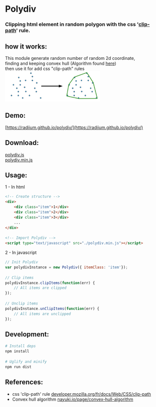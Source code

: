 # Polydiv  

### Clipping html element in random polygon with the css '[clip-path](https://developer.mozilla.org/fr/docs/Web/CSS/clip-path)' rule.


## how it works:  
This module generate random number of random 2d coordinate,  
finding and keeping convex hull (Algorithm found [here](https://www.nayuki.io/page/convex-hull-algorithm))  
then use it for add css "clip-path" rules  
<img src="https://raw.githubusercontent.com/radiium/polydiv/master/site/convex-hull.png" alt="Convex hull " height="100">


## Demo:

[https://radiium.github.io/polydiv/](https://radiium.github.io/polydiv/)


## Download:  

[polydiv.js](https://raw.githubusercontent.com/radiium/polydiv/master/polydiv.js)  
[polydiv.min.js](https://raw.githubusercontent.com/radiium/polydiv/master/polydiv.min.js)  


## Usage:

1 - In html
```html
<!-- Create structure -->
<div>
    <div class="item">1</div>
    <div class="item">2</div>
    <div class="item">3</div>
    ...
</div>

<!-- Import Polydiv -->
<script type="text/javascript" src="./polydiv.min.js"></script>
```


2 - In javascript
```javascript
// Init Polydiv
var polydivInstance = new Polydiv({ itemClass: 'item'});

// Clip items 
polydivInstance.clipItems(function(err) {
    // All items are clipped
});

// Unclip items
polydivInstance.unClipItems(function(err) {
    // All items are unclipped
});
```


## Development:

```bash
# Install deps
npm install

# Uglify and minify
npm run dist
```


## References: 
- css 'clip-path' rule [developer.mozilla.org/fr/docs/Web/CSS/clip-path](https://developer.mozilla.org/fr/docs/Web/CSS/clip-path)  
- Convex hull algorithm [nayuki.io/page/convex-hull-algorithm](https://www.nayuki.io/page/convex-hull-algorithm)  
